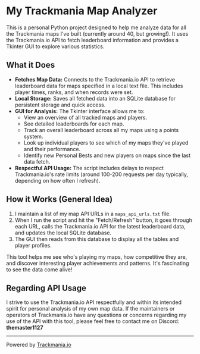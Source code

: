 # My Trackmania Map Analyzer

This is a personal Python project designed to help me analyze data for all the Trackmania maps I've built (currently around 40, but growing!). It uses the Trackmania.io API to fetch leaderboard information and provides a Tkinter GUI to explore various statistics.

## What it Does

*   **Fetches Map Data:** Connects to the Trackmania.io API to retrieve leaderboard data for maps specified in a local text file. This includes player times, ranks, and when records were set.
*   **Local Storage:** Saves all fetched data into an SQLite database for persistent storage and quick access.
*   **GUI for Analysis:** The Tkinter interface allows me to:
    *   View an overview of all tracked maps and players.
    *   See detailed leaderboards for each map.
    *   Track an overall leaderboard across all my maps using a points system.
    *   Look up individual players to see which of my maps they've played and their performance.
    *   Identify new Personal Bests and new players on maps since the last data fetch.
*   **Respectful API Usage:** The script includes delays to respect Trackmania.io's rate limits (around 100-200 requests per day typically, depending on how often I refresh).

## How it Works (General Idea)

1.  I maintain a list of my map API URLs in a `maps_api_urls.txt` file.
2.  When I run the script and hit the "Fetch/Refresh" button, it goes through each URL, calls the Trackmania.io API for the latest leaderboard data, and updates the local SQLite database.
3.  The GUI then reads from this database to display all the tables and player profiles.

This tool helps me see who's playing my maps, how competitive they are, and discover interesting player achievements and patterns. It's fascinating to see the data come alive!

## Regarding API Usage

I strive to use the Trackmania.io API respectfully and within its intended spirit for personal analysis of my own map data. If the maintainers or operators of Trackmania.io have any questions or concerns regarding my use of the API with this tool, please feel free to contact me on Discord: **themaster1127**

---

Powered by [Trackmania.io](https://trackmania.io/)
